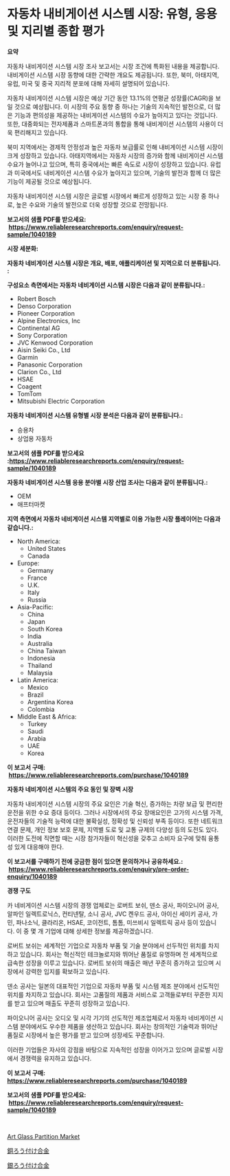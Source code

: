 <p><h1>자동차 내비게이션 시스템 시장: 유형, 응용 및 지리별 종합 평가</h1></p><p><strong>요약</strong></p>
<p><p>자동차 내비게이션 시스템 시장 조사 보고서는 시장 조건에 특화된 내용을 제공합니다. 내비게이션 시스템 시장 동향에 대한 간략한 개요도 제공됩니다. 또한, 북미, 아태지역, 유럽, 미국 및 중국 지리적 분포에 대해 자세히 설명되어 있습니다.</p><p>자동차 내비게이션 시스템 시장은 예상 기간 동안 13.1%의 연평균 성장률(CAGR)을 보일 것으로 예상됩니다. 이 시장의 주요 동향 중 하나는 기술의 지속적인 발전으로, 더 많은 기능과 편의성을 제공하는 내비게이션 시스템의 수요가 높아지고 있다는 것입니다. 또한, 대중화되는 전자제품과 스마트폰과의 통합을 통해 내비게이션 시스템의 사용이 더욱 편리해지고 있습니다.</p><p>북미 지역에서는 경제적 안정성과 높은 자동차 보급률로 인해 내비게이션 시스템 시장이 크게 성장하고 있습니다. 아태지역에서는 자동차 시장의 증가와 함께 내비게이션 시스템 수요가 늘어나고 있으며, 특히 중국에서는 빠른 속도로 시장이 성장하고 있습니다. 유럽과 미국에서도 내비게이션 시스템 수요가 높아지고 있으며, 기술의 발전과 함께 더 많은 기능이 제공될 것으로 예상됩니다.</p><p>자동차 내비게이션 시스템 시장은 글로벌 시장에서 빠르게 성장하고 있는 시장 중 하나로, 높은 수요와 기술의 발전으로 더욱 성장할 것으로 전망됩니다.</p></p>
<p><strong>보고서의 샘플 PDF를 받으세요: &nbsp;<a href="https://www.reliableresearchreports.com/enquiry/request-sample/1040189">https://www.reliableresearchreports.com/enquiry/request-sample/1040189</a></strong></p>
<p><strong>시장 세분화:</strong></p>
<p><strong> 자동차 네비게이션 시스템 시장은 개요, 배포, 애플리케이션 및 지역으로 더 분류됩니다. :</strong></p>
<p><strong>구성요소 측면에서는 자동차 네비게이션 시스템 시장은 다음과 같이 분류됩니다.:</strong></p>
<p><ul><li>Robert Bosch</li><li>Denso Corporation</li><li>Pioneer Corporation</li><li>Alpine Electronics, Inc</li><li>Continental AG</li><li>Sony Corporation</li><li>JVC Kenwood Corporation</li><li>Aisin Seiki Co., Ltd</li><li>Garmin</li><li>Panasonic Corporation</li><li>Clarion Co., Ltd</li><li>HSAE</li><li>Coagent</li><li>TomTom</li><li>Mitsubishi Electric Corporation</li></ul></p>
<p><strong> 자동차 네비게이션 시스템 유형별 시장 분석은 다음과 같이 분류됩니다.:</strong></p>
<p><ul><li>승용차</li><li>상업용 자동차</li></ul></p>
<p><strong>보고서의 샘플 PDF를 받으세요 :<a href="https://www.reliableresearchreports.com/enquiry/request-sample/1040189">https://www.reliableresearchreports.com/enquiry/request-sample/1040189</a></strong></p>
<p><strong> 자동차 네비게이션 시스템 응용 분야별 시장 산업 조사는 다음과 같이 분류됩니다.:</strong></p>
<p><ul><li>OEM</li><li>애프터마켓</li></ul></p>
<p><strong>지역 측면에서 자동차 네비게이션 시스템 지역별로 이용 가능한 시장 플레이어는 다음과 같습니다.:</strong></p>
<p><ul>
    <li>
        North America:
        <ul>
            <li>United States</li>
            <li>Canada</li>
        </ul>
    </li>
    <li>
        Europe:
        <ul>
            <li>Germany</li>
            <li>France</li>
            <li>U.K.</li>
            <li>Italy</li>
            <li>Russia</li>
        </ul>
    </li>
    <li>
        Asia-Pacific:
        <ul>
            <li>China</li>
            <li>Japan</li>
            <li>South Korea</li>
            <li>India</li>
            <li>Australia</li>
            <li>China Taiwan</li>
            <li>Indonesia</li>
            <li>Thailand</li>
            <li>Malaysia</li>
        </ul>
    </li>
    <li>
        Latin America:
        <ul>
            <li>Mexico</li>
            <li>Brazil</li>
            <li>Argentina Korea</li>
            <li>Colombia</li>
        </ul>
    </li>
    <li>
        Middle East & Africa:
        <ul>
            <li>Turkey</li>
            <li>Saudi</li>
            <li>Arabia</li>
            <li>UAE</li>
            <li>Korea</li>
        </ul>
    </li>
    </ul></p>
<p><strong>이 보고서 구매: &nbsp;<a href="https://www.reliableresearchreports.com/purchase/1040189">https://www.reliableresearchreports.com/purchase/1040189</a></strong></p>
<p><strong>자동차 네비게이션 시스템의 주요 동인 및 장벽 시장</strong></p>
<p><p>자동차 내비게이션 시스템 시장의 주요 요인은 기술 혁신, 증가하는 차량 보급 및 편리한 운전을 위한 수요 증대 등이다. 그러나 시장에서의 주요 장애요인은 고가의 시스템 가격, 운전자들의 기술적 능력에 대한 불확실성, 정확성 및 신뢰성 부족 등이다. 또한 네트워크 연결 문제, 개인 정보 보호 문제, 지역별 도로 및 교통 규제의 다양성 등의 도전도 있다. 이러한 도전에 직면할 때는 시장 참가자들이 혁신성을 갖추고 소비자 요구에 맞춰 융통성 있게 대응해야 한다.</p></p>
<p><strong>이 보고서를 구매하기 전에 궁금한 점이 있으면 문의하거나 공유하세요.: &nbsp;<a href="https://www.reliableresearchreports.com/enquiry/pre-order-enquiry/1040189">https://www.reliableresearchreports.com/enquiry/pre-order-enquiry/1040189</a></strong></p>
<p><strong>경쟁 구도</strong></p>
<p><p>카 네비게이션 시스템 시장의 경쟁 업체로는 로버트 보쉬, 덴소 공사, 파이오니어 공사, 알파인 일렉트로닉스, 컨티넨탈, 소니 공사, JVC 켄우드 공사, 아이신 세이키 공사, 가민, 파나소닉, 클라리온, HSAE, 코이전트, 톰톰, 미쓰비시 일렉트릭 공사 등이 있습니다. 이 중 몇 개 기업에 대해 상세한 정보를 제공하겠습니다.</p><p>로버트 보쉬는 세계적인 기업으로 자동차 부품 및 기술 분야에서 선두적인 위치를 차지하고 있습니다. 회사는 혁신적인 테크놀로지와 뛰어난 품질로 유명하며 전 세계적으로 급속한 성장을 이루고 있습니다. 로버트 보쉬의 매출은 매년 꾸준히 증가하고 있으며 시장에서 강력한 입지를 확보하고 있습니다.</p><p>덴소 공사는 일본의 대표적인 기업으로 자동차 부품 및 시스템 제조 분야에서 선도적인 위치를 차지하고 있습니다. 회사는 고품질의 제품과 서비스로 고객들로부터 꾸준한 지지를 받고 있으며 매출도 꾸준히 성장하고 있습니다.</p><p>파이오니어 공사는 오디오 및 시각 기기의 선도적인 제조업체로서 자동차 네비게이션 시스템 분야에서도 우수한 제품을 생산하고 있습니다. 회사는 창의적인 기술력과 뛰어난 품질로 시장에서 높은 평가를 받고 있으며 성장세도 꾸준합니다.</p><p>이러한 기업들은 자사의 강점을 바탕으로 지속적인 성장을 이어가고 있으며 글로벌 시장에서 경쟁력을 유지하고 있습니다.</p></p>
<p><strong>이 보고서 구매: &nbsp; <a href="https://www.reliableresearchreports.com/purchase/1040189">https://www.reliableresearchreports.com/purchase/1040189</a></strong></p>
<p><strong>보고서의 샘플 PDF를 받으세요: &nbsp;<a href="https://www.reliableresearchreports.com/enquiry/request-sample/1040189">https://www.reliableresearchreports.com/enquiry/request-sample/1040189</a></strong><strong></strong></p>
<p>&nbsp;</p>
<p><p><a href="https://metal-farmhouse-e95.notion.site/Art-Glass-Partition-Market-Insights-Market-Players-and-Forecast-Till-2031-f86b4c812d5b41a38fbe0c73d96748ed">Art Glass Partition Market</a></p><p><a href="https://github.com/RodHoppe07/Market-Research-Report-List-1/blob/main/757426116997.md">銅ろう付け合金</a></p><p><a href="https://github.com/laurenreichert/Market-Research-Report-List-1/blob/main/465945816996.md">銀ろう付け合金</a></p></p>